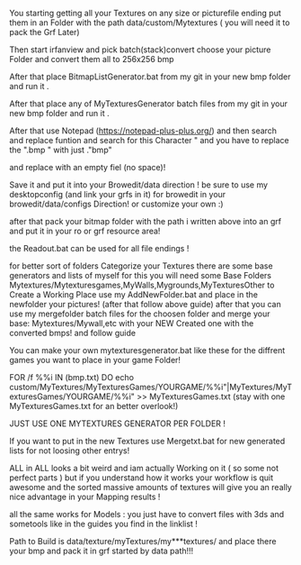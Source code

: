 You starting getting all your Textures on any size or picturefile ending put them in an Folder with the path data/custom/Mytextures ( you will need it to pack the Grf Later)

Then start irfanview and pick batch(stack)convert choose your picture Folder and convert them all to 256x256 bmp

After that place BitmapListGenerator.bat from my git in your new bmp folder and run it .

After that place any of MyTexturesGenerator batch files from my git in your new bmp folder and run it .

After that use Notepad (https://notepad-plus-plus.org/) and then search and replace funtion and search for this Character " and you have to replace the ".bmp " with just ."bmp"

and replace with an empty fiel (no space)!

Save it and put it into your Browedit/data direction ! be sure to use my desktopconfig (and link your grfs in it) for browedit in your browedit/data/configs Direction! or customize your own :)

after that pack your bitmap folder with the path i written above into an grf and put it in your ro or grf resource area!





the Readout.bat can be used for all file endings !




for better sort of folders Categorize your Textures there are some base generators and lists of myself for this you will need some Base Folders Mytextures/Mytexturesgames,MyWalls,Mygrounds,MyTexturesOther to Create a Working Place use my AddNewFolder.bat and place in the newfolder your pictures! (after that follow above guide) after that you can use my mergefolder batch files for the choosen folder and merge your base: Mytextures/Mywall,etc with your NEW Created one with the converted bmps! and follow guide


You can make your own mytexturesgenerator.bat
like these for the diffrent games you want to place in your game Folder!

FOR /f %%i IN (bmp.txt) DO echo custom/MyTextures/MyTexturesGames/YOURGAME/%%i"|MyTextures/MyTexturesGames/YOURGAME/%%i" >> MyTexturesGames.txt  (stay with one MyTexturesGames.txt for an better overlook!)

JUST USE ONE MYTEXTURES GENERATOR PER FOLDER !

If you want to put in the new Textures use Mergetxt.bat for new generated lists for not loosing other entrys!




ALL in ALL looks a bit weird and iam actually Working on it ( so some not perfect parts ) but if you understand how it works your workflow is quit awesome and the sorted massive amounts of textures will give you an really nice advantage in your Mapping results !



all the same works for Models : you just have to convert files with 3ds and sometools like in the guides you find in the linklist ! 

Path to Build is data/texture/myTextures/my***textures/ and place there your bmp and pack it in grf started by data path!!!

